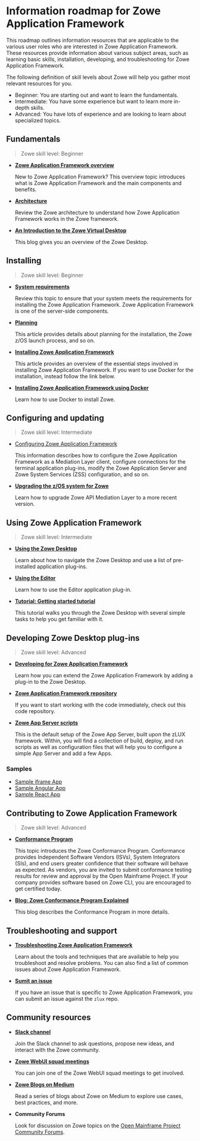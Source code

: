 # Information roadmap for Zowe Application Framework

This roadmap outlines information resources that are applicable to the various user roles who are interested in Zowe Application Framework. These resources provide information about various subject areas, such as learning basic skills, installation, developing, and troubleshooting for Zowe Application Framework.

The following definition of skill levels about Zowe will help you gather most relevant resources for you. 

* Beginner: You are starting out and want to learn the fundamentals.
* Intermediate: You have some experience but want to learn more in-depth skills. 
* Advanced: You have lots of experience and are looking to learn about specialized topics.

## Fundamentals

> Zowe skill level: Beginner

- [**Zowe Application Framework overview**](overview.md#zowe-application-framework)

   New to Zowe Application Framework? This overview topic introduces what is Zowe Application Framework and the main components and benefits.

- [**Architecture**](zowe-architecture.md#zowe-architecture)

   Review the Zowe architecture to understand how Zowe Application Framework works in the Zowe framework.

- [**An Introduction to the Zowe Virtual Desktop**](https://medium.com/zowe/an-introduction-to-the-zowe-virtual-desktop-6e0140644875)

   This blog gives you an overview of the Zowe Desktop. 

## Installing

> Zowe skill level: Beginner

- [**System requirements**](../user-guide/systemrequirements-zos.md)

   Review this topic to ensure that your system meets the requirements for installing the Zowe Application Framework. Zowe Application Framework is one of the server-side components. 

- [**Planning**](../user-guide/installandconfig.md#planning-the-installation-of-zowe-server-components)

  This article provides details about planning for the installation, the Zowe z/OS launch process, and so on.

- [**Installing Zowe Application Framework**](../user-guide/install-zos.md#z-os-installation-roadmap)

   This article provides an overview of the essential steps involved in installing Zowe Application Framework. If you want to use Docker for the installation, instead follow the link below. 

- [**Installing Zowe Application Framework using Docker**](../user-guide/install-docker.md)

   Learn how to use Docker to install Zowe. 

## Configuring and updating

> Zowe skill level: Intermediate

- [Configuring Zowe Application Framework](../user-guide/mvd-configuration.md)
     
   This information describes how to configure the Zowe Application Framework as a Mediation Layer client, configure connections for the terminal application plug-ins, modify the Zowe Application Server and Zowe System Services (ZSS) configuration, and so on.

- [**Upgrading the z/OS system for Zowe**](../user-guide/upgrade-zos-system.md)

   Learn how to upgrade Zowe API Mediation Layer to a more recent version.

## Using Zowe Application Framework

> Zowe skill level: Intermediate

- [**Using the Zowe Desktop**](../user-guide/mvd-using.md)

   Learn about how to navigate the Zowe Desktop and use a list of pre-installed application plug-ins. 

- [**Using the Editor**](../user-guide/mvd-editor.md)

   Learn how to use the Editor application plug-in. 

- [**Tutorial: Getting started tutorial**](../user-guide/zowe-getting-started-tutorial.md)

   This tutorial walks you through the Zowe Desktop with several simple tasks to help you get familiar with it.

## Developing Zowe Desktop plug-ins

> Zowe skill level: Advanced

- [**Developing for Zowe Application Framework**](../extend/extend-desktop/mvd-extendingzlux.md) 

   Learn how you can extend the Zowe Application Framework by adding a plug-in to the Zowe Desktop. 

- [**Zowe Application Framework repository**](https://github.com/zowe/zlux)

   If you want to start working with the code immediately, check out this code repository. 

- [**Zowe App Server scripts**](https://github.com/zowe/zlux-app-server)

   This is the default setup of the Zowe App Server, built upon the zLUX framework. Within, you will find a collection of build, deploy, and run scripts as well as configuration files that will help you to configure a simple App Server and add a few Apps.

### Samples 
- [Sample iframe App](https://github.com/zowe/sample-iframe-app)
- [Sample Angular App](https://github.com/zowe/sample-angular-app/blob/lab/step-1-hello-world/README.md)
- [Sample React App](https://github.com/zowe/sample-react-app/blob/lab/step-1-hello-world/README.md)


## Contributing to Zowe Application Framework

> Zowe skill level: Advanced

- [**Conformance Program**](../extend/zowe-conformance-program.md)
   
  This topic introduces the Zowe Conformance Program. Conformance provides Independent Software Vendors (ISVs), System Integrators (SIs), and end users greater confidence that their software will behave as expected. As vendors, you are invited to submit conformance testing results for review and approval by the Open Mainframe Project. If your company provides software based on Zowe CLI, you are encouraged to get certified today.

- [**Blog: Zowe Conformance Program Explained**](https://medium.com/zowe/zowe-conformance-program-7f1574ade8ea)

   This blog describes the Conformance Program in more details.

## Troubleshooting and support

- [**Troubleshooting Zowe Application Framework**](../troubleshoot/app-framework/app-troubleshoot.md)

   Learn about the tools and techniques that are available to help you troubleshoot and resolve problems. You can also find a list of common issues about Zowe Application Framework. 

- [**Sumit an issue**](https://github.com/zowe/zlux/issues)

   If you have an issue that is specific to Zowe Application Framework, you can submit an issue against the `zlux` repo.

## Community resources 

- [**Slack channel**](https://openmainframeproject.slack.com/)
   
   Join the Slack channel to ask questions, propose new ideas, and interact with the Zowe community.  <!--which slack channel is appropriate?-->

- [**Zowe WebUI squad meetings**](https://lists.openmainframeproject.org/g/zowe-dev/calendar)

   You can join one of the Zowe WebUI squad meetings to get involved.

- [**Zowe Blogs on Medium**](https://medium.com/zowe) 

   Read a series of blogs about Zowe on Medium to explore use cases, best practices, and more. 

- **Community Forums**

   Look for discussion on Zowe topics on the [Open Mainframe Project Community Forums](https://community.openmainframeproject.org/c/zowe).






